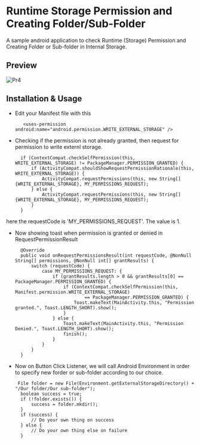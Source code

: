 # Runtime Storage Permission and Creating Folder/Sub-Folder

A sample android application to check Runtime (Storage) Permission and Creating Folder or Sub-folder in Internal Storage.

## Preview

![Pr4](https://i.imgflip.com/283op7.gif)

## Installation & Usage
* Edit your Manifest file with this

     
         <uses-permission android:name="android.permission.WRITE_EXTERNAL_STORAGE" />


* Checking if the permission is not already granted, then request for permission to write externl storage. 


        if (ContextCompat.checkSelfPermission(this, WRITE_EXTERNAL_STORAGE) != PackageManager.PERMISSION_GRANTED) {
            if (ActivityCompat.shouldShowRequestPermissionRationale(this, WRITE_EXTERNAL_STORAGE)) {
                ActivityCompat.requestPermissions(this, new String[]{WRITE_EXTERNAL_STORAGE}, MY_PERMISSIONS_REQUEST);
            } else {
                ActivityCompat.requestPermissions(this, new String[]{WRITE_EXTERNAL_STORAGE}, MY_PERMISSIONS_REQUEST);
            }
        }

here the requestCode is 'MY_PERMISSIONS_REQUEST'. The value is 1.


* Now showing toast when permission is granted or denied in RequestPermissionResult

    
        @Override
        public void onRequestPermissionsResult(int requestCode, @NonNull String[] permissions, @NonNull int[] grantResults) {
            switch (requestCode) {
                case MY_PERMISSIONS_REQUEST: {
                    if (grantResults.length > 0 && grantResults[0] == PackageManager.PERMISSION_GRANTED) {
                        if (ContextCompat.checkSelfPermission(this, Manifest.permission.WRITE_EXTERNAL_STORAGE)
                                == PackageManager.PERMISSION_GRANTED) {
                            Toast.makeText(MainActivity.this, "Permission granted.", Toast.LENGTH_SHORT).show();
                        }
                    } else {
                        Toast.makeText(MainActivity.this, "Permission Denied.", Toast.LENGTH_SHORT).show();
                        finish();
                    }
                }
            }
        }


* Now on Button Click Listener, we will call Android Environment in order to specify new forder or sub-folder according to our choice.

       File folder = new File(Environment.getExternalStorageDirectory() + "/Our folder/Our sub-folder");
        boolean success = true;
        if (!folder.exists()) {
            success = folder.mkdir();
        }
        if (success) {
            // Do your own thing on success
        } else {
            // Do your own thing else on failure 
        }

